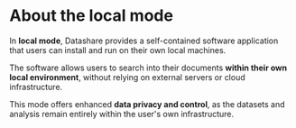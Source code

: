 # About the local mode

In **local mode**, Datashare provides a self-contained software application that users can install and run on their own local machines.&#x20;

The software allows users to search into their documents **within their own local environment**, without relying on external servers or cloud infrastructure.&#x20;

This mode offers enhanced **data privacy and control**, as the datasets and analysis remain entirely within the user's own infrastructure.
